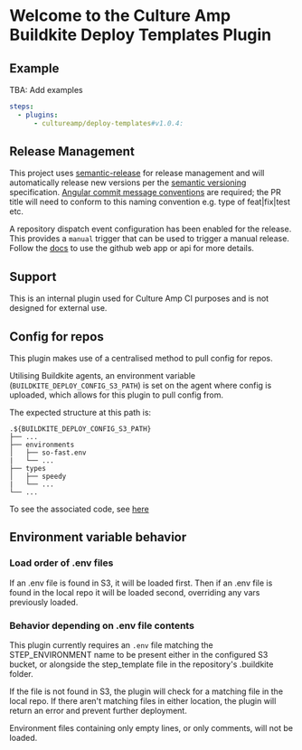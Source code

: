 # Welcome to the Culture Amp Buildkite Deploy Templates Plugin

## Example

TBA: Add examples

```yaml
steps:
  - plugins:
      - cultureamp/deploy-templates#v1.0.4:

```

## Release Management

This project uses [semantic-release](https://github.com/semantic-release/semantic-release) for release management and will automatically release new versions per the [semantic versioning](https://semver.org/) specification. [Angular commit message conventions](https://github.com/angular/angular/blob/master/CONTRIBUTING.md#-commit-message-format) are required; the PR title will need to conform to this naming convention e.g. type of feat|fix|test etc.

A repository dispatch event configuration has been enabled for the release. This provides a `manual` trigger that can be used to trigger a manual release. Follow the [docs](https://github.com/semantic-release/semantic-release/blob/master/docs/recipes/ci-configurations/github-actions.md#trigger-semantic-release-on-demand) to use the github web app or api for more details.

## Support

This is an internal plugin used for Culture Amp CI purposes and is not designed for external use.

## Config for repos
This plugin makes use of a centralised method to pull config for repos.

Utilising Buildkite agents, an environment variable (`BUILDKITE_DEPLOY_CONFIG_S3_PATH`) is set on the agent where config is uploaded, which allows for this plugin to pull config from.

The expected structure at this path is:

    .${BUILDKITE_DEPLOY_CONFIG_S3_PATH}
    ├── ...
    ├── environments
    │   ├── so-fast.env
    |   └── ...
    ├── types
    │   ├── speedy
    |   └── ...
    └── ...

To see the associated code, see [here](https://github.com/cultureamp/deploy-templates-buildkite-plugin/blob/551dd75523334bf41709d84dcc2503ae477ef048/lib/steps.bash#L56)

## Environment variable behavior
### Load order of .env files

If an .env file is found in S3, it will be loaded first.
Then if an .env file is found in the local repo it will be loaded second, overriding any vars previously loaded.

### Behavior depending on .env file contents

This plugin currently requires an `.env` file matching the STEP_ENVIRONMENT name to be present either in the configured S3 bucket, or alongside the step_template file in the repository's .buildkite folder.

If the file is not found in S3, the plugin will check for a matching file in the local repo. If there aren't matching files in either location, the plugin will return an error and prevent further deployment.

Environment files containing only empty lines, or only comments, will not be loaded.
